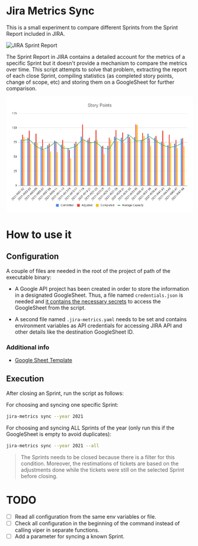 # Jira Metrics Sync

This is a small experiment to compare different Sprints from the Sprint Report included in JIRA.

![JIRA Sprint Report](https://images.ctfassets.net/zsv3d0ugroxu/74jSk0WMOHVuwcSO1ZZr6h/416f7f57457048f9d85c29c02781643b/screenshot_JSW_Classic_Sprint_Report)

The Sprint Report in JIRA contains a detailed account for the metrics of a specific Sprint but it doesn't provide a mechanism to compare the metrics over time. This script attempts to solve that problem, extracting the report of each close Sprint, compiling statistics (as completed story points, change of scope, etc) and storing them on a GoogleSheet for further comparison.

![Story Points Across Sprints](./story_points_chart.png)

# How to use it

## Configuration

A couple of files are needed in the root of the project of path of the executable binary:

* A Google API project has been created in order to store the information in a designated GoogleSheet. Thus, a file named `credentials.json` is needed and [it contains the necessary secrets](https://developers.google.com/workspace/guides/create-credentials#desktop) to access the GoogleSheet from the script.

* A second file named `.jira-metrics.yaml` needs to be set and contains environment variables as API credentials for accessing JIRA API and other details like the destination GoogleSheet ID.

### Additional info

* [Google Sheet Template](https://docs.google.com/spreadsheets/d/19ctuMAb1sdAcWgfmOzZZYsob_pdpP-wH9wgojOqhDgs/edit#gid=140024541)

## Execution

After closing an Sprint, run the script as follows:

For choosing and syncing one specific Sprint:
```bash
jira-metrics sync --year 2021
```

For choosing and syncing ALL Sprints of the year (only run this if the GoogleSheet is empty to avoid duplicates):
```bash
jira-metrics sync --year 2021 --all
```

> The Sprints needs to be closed because there is a filter for this condition. Moreover, the restimations of tickets are based on the adjustments done while the tickets were still on the selected Sprint before closing.

# TODO

- [ ] Read all configuration from the same env variables or file.
- [ ] Check all configuration in the beginning of the command instead of calling viper in separate functions.
- [ ] Add a parameter for syncing a known Sprint.
